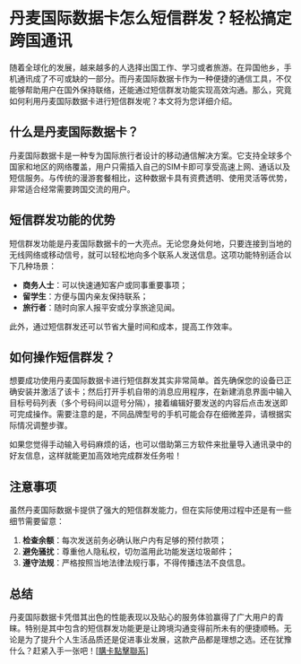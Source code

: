 # 丹麦国际数据卡怎么短信群发？轻松搞定跨国通讯

随着全球化的发展，越来越多的人选择出国工作、学习或者旅游。在异国他乡，手机通讯成了不可或缺的一部分。而丹麦国际数据卡作为一种便捷的通信工具，不仅能够帮助用户在国外保持联络，还能通过短信群发功能实现高效沟通。那么，究竟如何利用丹麦国际数据卡进行短信群发呢？本文将为您详细介绍。

## 什么是丹麦国际数据卡？

丹麦国际数据卡是一种专为国际旅行者设计的移动通信解决方案。它支持全球多个国家和地区的网络覆盖，用户只需插入自己的SIM卡即可享受高速上网、通话以及短信服务。与传统的漫游套餐相比，这种数据卡具有资费透明、使用灵活等优势，非常适合经常需要跨国交流的用户。

## 短信群发功能的优势

短信群发功能是丹麦国际数据卡的一大亮点。无论您身处何地，只要连接到当地的无线网络或移动信号，就可以轻松地向多个联系人发送信息。这项功能特别适合以下几种场景：

- **商务人士**：可以快速通知客户或同事重要事项；
- **留学生**：方便与国内亲友保持联系；
- **旅行者**：随时向家人报平安或分享旅途见闻。

此外，通过短信群发还可以节省大量时间和成本，提高工作效率。

## 如何操作短信群发？

想要成功使用丹麦国际数据卡进行短信群发其实非常简单。首先确保您的设备已正确安装并激活了该卡；然后打开手机自带的消息应用程序，在新建消息界面中输入目标号码列表（多个号码间以逗号分隔），接着编辑好要发送的内容后点击发送即可完成操作。需要注意的是，不同品牌型号的手机可能会存在细微差异，请根据实际情况调整步骤。

如果您觉得手动输入号码麻烦的话，也可以借助第三方软件来批量导入通讯录中的好友信息，这样就能更加高效地完成群发任务啦！

## 注意事项

虽然丹麦国际数据卡提供了强大的短信群发能力，但在实际使用过程中还是有一些细节需要留意：

1. **检查余额**：每次发送前务必确认账户内有足够的预付款项；
2. **避免骚扰**：尊重他人隐私权，切勿滥用此功能发送垃圾邮件；
3. **遵守法规**：严格按照当地法律法规行事，不得传播违法不良信息。

## 总结

丹麦国际数据卡凭借其出色的性能表现以及贴心的服务体验赢得了广大用户的青睐。特别是其中包含的短信群发功能更是让跨境沟通变得前所未有的便捷顺畅。无论是为了提升个人生活品质还是促进事业发展，这款产品都是理想之选。还在犹豫什么？赶紧入手一张吧！[[購卡點擊聯系](https://t.me/s/esim1088)]